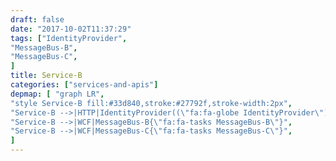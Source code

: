 ```yaml
---
draft: false
date: "2017-10-02T11:37:29"
tags: ["IdentityProvider",
"MessageBus-B",
"MessageBus-C",
]
title: Service-B
categories: ["services-and-apis"]
depmap: [ "graph LR",
"style Service-B fill:#33d840,stroke:#27792f,stroke-width:2px",
"Service-B -->|HTTP|IdentityProvider((\"fa:fa-globe IdentityProvider\"))",
"Service-B -->|WCF|MessageBus-B{\"fa:fa-tasks MessageBus-B\"}",
"Service-B -->|WCF|MessageBus-C{\"fa:fa-tasks MessageBus-C\"}",
]
---
```

			